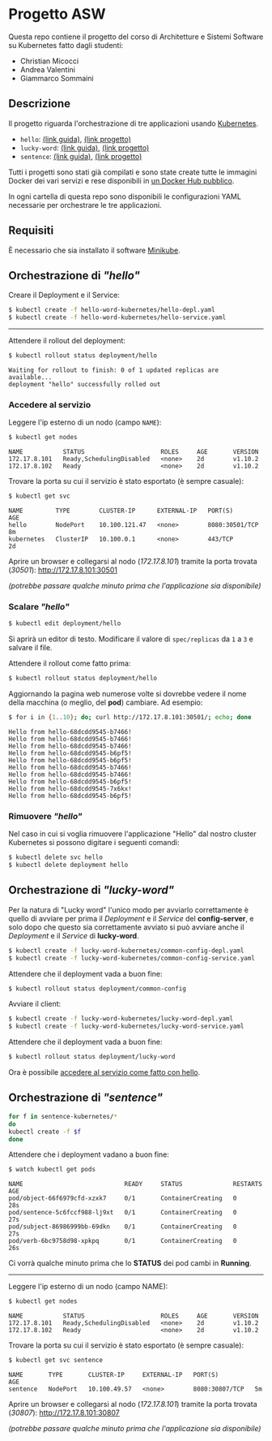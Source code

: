 # Progetto ASW

Questa repo contiene il progetto del corso di Architetture e Sistemi Software su Kubernetes fatto dagli studenti:

 - Christian Micocci
 - Andrea Valentini
 - Giammarco Sommaini



## Descrizione

Il progetto riguarda l'orchestrazione di tre applicazioni usando [Kubernetes](https://kubernetes.io/).

 - `hello`: [(link guida)](#orchestrazione-di-hello), [(link progetto)](https://github.com/aswroma3/asw/tree/master/projects/asw-895-docker-orchestrazione/c-hello-service)
 - `lucky-word`: [(link guida)](#orchestrazione-di-lucky-word), [(link progetto)](https://github.com/aswroma3/asw/tree/master/projects/asw-875-spring-cloud/a2-lucky-word-cloud-config-client)
 - `sentence`: [(link guida)](#orchestrazione-di-sentence), [(link progetto)](https://github.com/aswroma3/asw/tree/master/projects/asw-895-docker-orchestrazione/e-sentence-stack-zuul)
 

Tutti i progetti sono stati già compilati e sono state create tutte le immagini 
Docker dei vari servizi e rese disponibili in 
[un Docker Hub pubblico](https://hub.docker.com/r/chrimic/).

In ogni cartella di questa repo sono disponibili le configurazioni YAML necessarie 
per orchestrare le tre applicazioni.


## Requisiti

È necessario che sia installato il software [Minikube](https://kubernetes.io/docs/setup/minikube/).

 
## Orchestrazione di *"hello"*

Creare il Deployment e il Service:

```bash
$ kubectl create -f hello-word-kubernetes/hello-depl.yaml
$ kubectl create -f hello-word-kubernetes/hello-service.yaml
```

---

Attendere il rollout del deployment:

```bash
$ kubectl rollout status deployment/hello
```

```
Waiting for rollout to finish: 0 of 1 updated replicas are available...
deployment "hello" successfully rolled out
```


### Accedere al servizio

Leggere l'ip esterno di un nodo (campo `NAME`):

```bash
$ kubectl get nodes
```

```
NAME           STATUS                     ROLES     AGE       VERSION
172.17.8.101   Ready,SchedulingDisabled   <none>    2d        v1.10.2
172.17.8.102   Ready                      <none>    2d        v1.10.2
```

Trovare la porta su cui il servizio è stato esportato (è sempre casuale):

```bash
$ kubectl get svc
```

```
NAME         TYPE        CLUSTER-IP      EXTERNAL-IP   PORT(S)          AGE
hello        NodePort    10.100.121.47   <none>        8080:30501/TCP   8m
kubernetes   ClusterIP   10.100.0.1      <none>        443/TCP          2d
```

Aprire un browser e collegarsi al nodo (*172.17.8.101*) tramite la porta trovata (*30501*): http://172.17.8.101:30501

*(potrebbe passare qualche minuto prima che l'applicazione sia disponibile)*


### Scalare *"hello"*

```bash
$ kubectl edit deployment/hello
```

Si aprirà un editor di testo. Modificare il valore di `spec/replicas` da `1` a `3` e salvare il file.

Attendere il rollout come fatto prima:

```bash
$ kubectl rollout status deployment/hello
```

Aggiornando la pagina web numerose volte si dovrebbe vedere il nome della macchina (o meglio, del **pod**) cambiare. Ad esempio:

```bash
$ for i in {1..10}; do; curl http://172.17.8.101:30501/; echo; done
```

```
Hello from hello-68dcdd9545-b7466!
Hello from hello-68dcdd9545-b7466!
Hello from hello-68dcdd9545-b7466!
Hello from hello-68dcdd9545-b6pf5!
Hello from hello-68dcdd9545-b6pf5!
Hello from hello-68dcdd9545-b7466!
Hello from hello-68dcdd9545-b7466!
Hello from hello-68dcdd9545-b6pf5!
Hello from hello-68dcdd9545-7x6kx!
Hello from hello-68dcdd9545-b6pf5!
```


### Rimuovere *"hello"*

Nel caso in cui si voglia rimuovere l'applicazione "Hello" dal nostro cluster Kubernetes si possono digitare i seguenti comandi:

```bash
$ kubectl delete svc hello
$ kubectl delete deployment hello
```
 
 

## Orchestrazione di *"lucky-word"*

Per la natura di "Lucky word" l'unico modo per avviarlo correttamente è quello di avviare per prima il *Deployment* e il *Service* del **config-server**, e solo dopo che questo sia correttamente avviato si può avviare anche il *Deployment* e il *Service* di **lucky-word**.

```bash
$ kubectl create -f lucky-word-kubernetes/common-config-depl.yaml
$ kubectl create -f lucky-word-kubernetes/common-config-service.yaml
```

Attendere che il deployment vada a buon fine:

```bash
$ kubectl rollout status deployment/common-config
```

Avviare il client:

```bash
$ kubectl create -f lucky-word-kubernetes/lucky-word-depl.yaml
$ kubectl create -f lucky-word-kubernetes/lucky-word-service.yaml
```

Attendere che il deployment vada a buon fine:

```bash
$ kubectl rollout status deployment/lucky-word
```

Ora è possibile [accedere al servizio come fatto con hello](#accedere-al-servizio).



## Orchestrazione di *"sentence"*

```bash
for f in sentence-kubernetes/* 
do
kubectl create -f $f
done
```

Attendere che i deployment vadano a buon fine:

```bash
$ watch kubectl get pods
```

```
NAME                            READY     STATUS              RESTARTS   AGE
pod/object-66f6979cfd-xzxk7     0/1       ContainerCreating   0          28s
pod/sentence-5c6fccf988-lj9xt   0/1       ContainerCreating   0          27s
pod/subject-86986999bb-69dkn    0/1       ContainerCreating   0          27s
pod/verb-6bc9758d98-xpkpq       0/1       ContainerCreating   0          26s

```

Ci vorrà qualche minuto prima che lo **STATUS** dei pod cambi in **Running**.


---

Leggere l'ip esterno di un nodo (campo NAME):

```bash
$ kubectl get nodes
```

```
NAME           STATUS                     ROLES     AGE       VERSION
172.17.8.101   Ready,SchedulingDisabled   <none>    2d        v1.10.2
172.17.8.102   Ready                      <none>    2d        v1.10.2
```

Trovare la porta su cui il servizio è stato esportato (è sempre casuale):

```bash
$ kubectl get svc sentence
```

```
NAME       TYPE       CLUSTER-IP     EXTERNAL-IP   PORT(S)          AGE
sentence   NodePort   10.100.49.57   <none>        8080:30807/TCP   5m
```

Aprire un browser e collegarsi al nodo (*172.17.8.101*) tramite la porta trovata (*30807*): http://172.17.8.101:30807

*(potrebbe passare qualche minuto prima che l'applicazione sia disponibile)*

